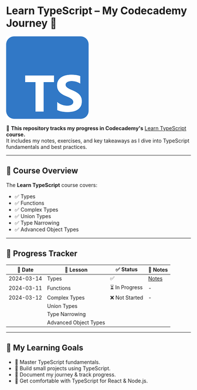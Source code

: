 # **Learn TypeScript – My Codecademy Journey 🚀**  

![ts-logo](./assets/ts-logo.png)

📌 **This repository tracks my progress in Codecademy's** [Learn TypeScript](https://www.codecademy.com/learn/learn-typescript) **course.**  
It includes my notes, exercises, and key takeaways as I dive into TypeScript fundamentals and best practices.  

---

## **📖 Course Overview**  
The **Learn TypeScript** course covers:  
- ✅ Types
- ✅ Functions  
- ✅ Complex Types  
- ✅ Union Types
- ✅ Type Narrowing
- ✅ Advanced Object Types

---

 

## **🚀 Progress Tracker**

| 📅 Date     | 📖 Lesson              | ✅ Status      | 📝 Notes                                                      |
| ---------- | --------------------- | ------------- | ------------------------------------------------------------ |
| 2024-03-14 | Types                 | ✅             | [Notes](https://github.com/SuvadeepMukherjee/Learn-TypeScript-/tree/main/Types/Notes) |
| 2024-03-11 | Functions             | ⏳ In Progress | -                                                            |
| 2024-03-12 | Complex Types         | ❌ Not Started | -                                                            |
|            | Union Types           |               |                                                              |
|            | Type Narrowing        |               |                                                              |
|            | Advanced Object Types |               |                                                              |

------

## **📝 My Learning Goals**

- 🎯 Master TypeScript fundamentals.
- 🎯 Build small projects using TypeScript.
- 🎯 Document my journey & track progress.
- 🎯 Get comfortable with TypeScript for React & Node.js.

